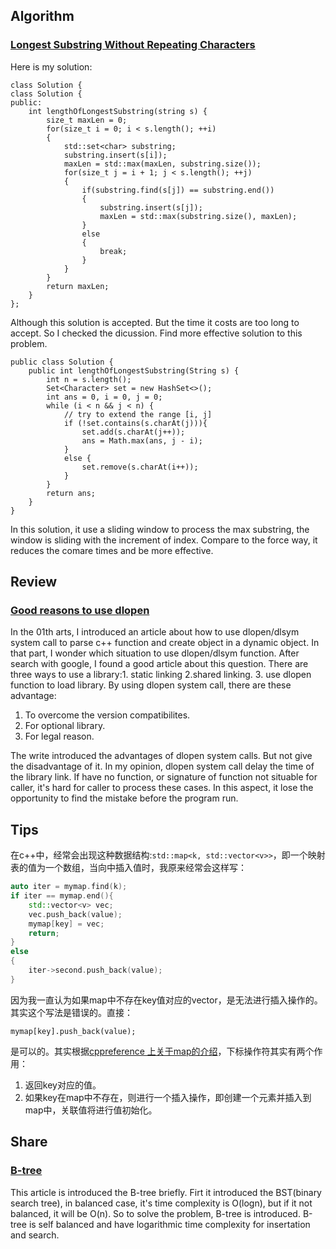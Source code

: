 ## Algorithm
### [Longest Substring Without Repeating Characters](https://leetcode.com/problems/longest-substring-without-repeating-characters/description/)
Here is my solution:
``` 
class Solution {
class Solution {
public:
    int lengthOfLongestSubstring(string s) {
        size_t maxLen = 0;
        for(size_t i = 0; i < s.length(); ++i)
        {
            std::set<char> substring;
            substring.insert(s[i]);
            maxLen = std::max(maxLen, substring.size());
            for(size_t j = i + 1; j < s.length(); ++j)
            {
                if(substring.find(s[j]) == substring.end())
                {
                    substring.insert(s[j]);
                    maxLen = std::max(substring.size(), maxLen);
                }
                else
                {
                    break;
                }
            }
        }
        return maxLen;
    }
};
```
Although this solution is accepted. But the time it costs are too long to accept. So I checked the dicussion. Find more effective solution to this problem.
```
public class Solution {
    public int lengthOfLongestSubstring(String s) {
        int n = s.length();
        Set<Character> set = new HashSet<>();
        int ans = 0, i = 0, j = 0;
        while (i < n && j < n) {
            // try to extend the range [i, j]
            if (!set.contains(s.charAt(j))){
                set.add(s.charAt(j++));
                ans = Math.max(ans, j - i);
            }
            else {
                set.remove(s.charAt(i++));
            }
        }
        return ans;
    }
}
```

In this solution, it use a sliding window to process the max substring, the window is sliding with the increment of index. Compare to the force way, it reduces the comare times and be more effective.

## Review
### [Good reasons to use dlopen](https://www.mailerq.com/news/good-reasons-to-use-dlopen)
In the 01th arts, I introduced an article about how to use dlopen/dlsym system call to parse c++ function and create object in a dynamic object. In that part, I wonder which situation to use dlopen/dlsym function. After search with google, I found a good article about this question.
There are three ways to use a library:1. static linking 2.shared linking. 3. use dlopen function to load library. By using dlopen system call, there are these advantage:
1. To overcome the version compatibilites.
2. For optional library.
3. For legal reason.

The write introduced the advantages of dlopen system calls. But not give the disadvantage of it. In my opinion, dlopen system call delay the time of the library link. If have no function, or signature of function not situable for caller, it's hard for caller to process these cases. In this aspect, it lose the opportunity to find the mistake before the program run.


## Tips

在c++中，经常会出现这种数据结构:`std::map<k, std::vector<v>>`，即一个映射表的值为一个数组，当向中插入值时，我原来经常会这样写：
``` c++
auto iter = mymap.find(k);
if iter == mymap.end(){
    std::vector<v> vec;
    vec.push_back(value);
    mymap[key] = vec;
    return;
}
else
{
    iter->second.push_back(value);
}
```
因为我一直认为如果map中不存在key值对应的vector，是无法进行插入操作的。其实这个写法是错误的。直接：
``` 
mymap[key].push_back(value);
```
是可以的。其实根据[cppreference 上关于map的介绍](https://en.cppreference.com/w/cpp/container/map/operator_at)，下标操作符其实有两个作用：
1. 返回key对应的值。
2. 如果key在map中不存在，则进行一个插入操作，即创建一个元素并插入到map中，关联值将进行值初始化。

## Share
### [B-tree](https://medium.com/@paulmarinaro/b-tree-f10b20b5d622)
This article is introduced the B-tree briefly. Firt it introduced the BST(binary search tree), in balanced case, it's time complexity is O(logn), but if it not balanced, it will be O(n). So to solve the problem, B-tree is introduced.
B-tree is self balanced and have logarithmic time complexity for insertation and search.